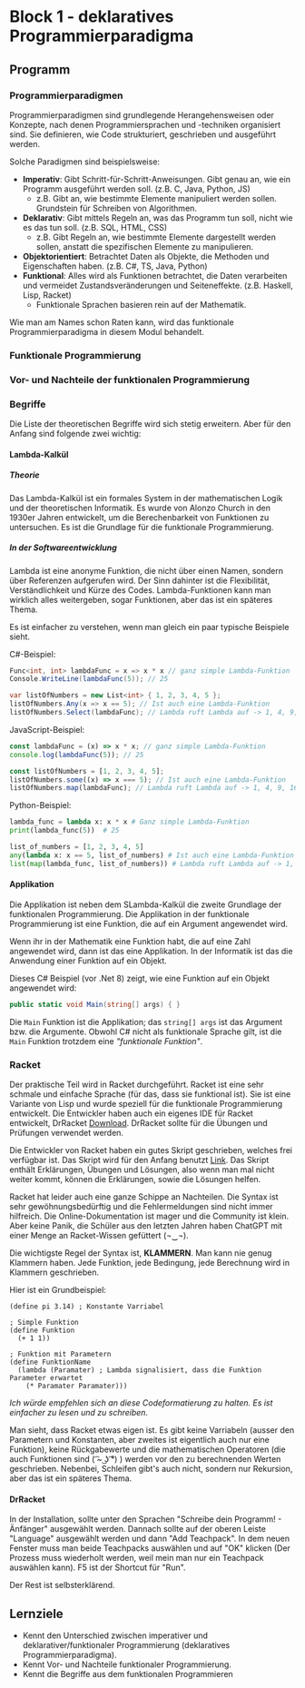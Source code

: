 # Block 1 - deklaratives Programmierparadigma

## Programm

### Programmierparadigmen

Programmierparadigmen sind grundlegende Herangehensweisen oder Konzepte, nach denen Programmiersprachen und -techniken organisiert sind. Sie definieren, wie Code strukturiert, geschrieben und ausgeführt werden.

Solche Paradigmen sind beispielsweise:

- **Imperativ**: Gibt Schritt-für-Schritt-Anweisungen. Gibt genau an, wie ein Programm ausgeführt werden soll. (z.B. C, Java, Python, JS)
  - z.B. Gibt an, wie bestimmte Elemente manipuliert werden sollen. Grundstein für Schreiben von Algorithmen.
- **Deklarativ**: Gibt mittels Regeln an, was das Programm tun soll, nicht wie es das tun soll. (z.B. SQL, HTML, CSS)
  - z.B. Gibt Regeln an, wie bestimmte Elemente dargestellt werden sollen, anstatt die spezifischen Elemente zu manipulieren.
- **Objektorientiert**: Betrachtet Daten als Objekte, die Methoden und Eigenschaften haben. (z.B. C#, TS, Java, Python)
- **Funktional**: Alles wird als Funktionen betrachtet, die Daten verarbeiten und vermeidet Zustandsveränderungen und Seiteneffekte. (z.B. Haskell, Lisp, Racket)
  - Funktionale Sprachen basieren rein auf der Mathematik.

Wie man am Names schon Raten kann, wird das funktionale Programmierparadigma in diesem Modul behandelt.

### Funktionale Programmierung

### Vor- und Nachteile der funktionalen Programmierung

### Begriffe

Die Liste der theoretischen Begriffe wird sich stetig erweitern. Aber für den Anfang sind folgende zwei wichtig:

#### Lambda-Kalkül

##### Theorie

Das Lambda-Kalkül ist ein formales System in der mathematischen Logik und der theoretischen Informatik. Es wurde von Alonzo Church in den 1930er Jahren entwickelt, um die Berechenbarkeit von Funktionen zu untersuchen. Es ist die Grundlage für die funktionale Programmierung.

##### In der Softwareentwicklung

Lambda ist eine anonyme Funktion, die nicht über einen Namen, sondern über Referenzen aufgerufen wird. Der Sinn dahinter ist die Flexibilität, Verständlichkeit und Kürze des Codes. Lambda-Funktionen kann man wirklich alles weitergeben, sogar Funktionen, aber das ist ein späteres Thema.

Es ist einfacher zu verstehen, wenn man gleich ein paar typische Beispiele sieht.

C#-Beispiel:

```csharp
Func<int, int> lambdaFunc = x => x * x // ganz simple Lambda-Funktion
Console.WriteLine(lambdaFunc(5)); // 25

var listOfNumbers = new List<int> { 1, 2, 3, 4, 5 };
listOfNumbers.Any(x => x == 5); // Ist auch eine Lambda-Funktion
listOfNumbers.Select(lambdaFunc); // Lambda ruft Lambda auf -> 1, 4, 9, 16, 25
```

JavaScript-Beispiel:

```javascript
const lambdaFunc = (x) => x * x; // ganz simple Lambda-Funktion
console.log(lambdaFunc(5)); // 25

const listOfNumbers = [1, 2, 3, 4, 5];
listOfNumbers.some((x) => x === 5); // Ist auch eine Lambda-Funktion
listOfNumbers.map(lambdaFunc); // Lambda ruft Lambda auf -> 1, 4, 9, 16, 25
```

Python-Beispiel:

```python
lambda_func = lambda x: x * x # Ganz simple Lambda-Funktion
print(lambda_func(5))  # 25

list_of_numbers = [1, 2, 3, 4, 5]
any(lambda x: x == 5, list_of_numbers) # Ist auch eine Lambda-Funktion
list(map(lambda_func, list_of_numbers)) # Lambda ruft Lambda auf -> 1, 4, 9, 16, 25
```

#### Applikation

Die Applikation ist neben dem SLambda-Kalkül die zweite Grundlage der funktionalen Programmierung. Die Applikation in der funktionale Programmierung ist eine Funktion, die auf ein Argument angewendet wird.

Wenn ihr in der Mathematik eine Funktion habt, die auf eine Zahl angewendet wird, dann ist das eine Applikation. In der Informatik ist das die Anwendung einer Funktion auf ein Objekt.

Dieses C# Beispiel (vor .Net 8) zeigt, wie eine Funktion auf ein Objekt angewendet wird:

```csharp
public static void Main(string[] args) { }
```

Die `Main` Funktion ist die Applikation; das `string[] args` ist das Argument bzw. die Argumente. Obwohl C# nicht als funktionale Sprache gilt, ist die `Main` Funktion trotzdem eine _"funktionale Funktion"_.

### Racket

Der praktische Teil wird in Racket durchgeführt. Racket ist eine sehr schmale und einfache Sprache (für das, dass sie funktional ist). Sie ist eine Variante von Lisp und wurde speziell für die funktionale Programmierung entwickelt. Die Entwickler haben auch ein eigenes IDE für Racket entwickelt, DrRacket [Download](https://racket-lang.org/download/). DrRacket sollte für die Übungen und Prüfungen verwendet werden.

Die Entwickler von Racket haben ein gutes Skript geschrieben, welches frei verfügbar ist. Das Skript wird für den Anfang benutzt [Link](../Skript.pdf). Das Skript enthält Erklärungen, Übungen und Lösungen, also wenn man mal nicht weiter kommt, können die Erklärungen, sowie die Lösungen helfen.

Racket hat leider auch eine ganze Schippe an Nachteilen. Die Syntax ist sehr gewöhnungsbedürftig und die Fehlermeldungen sind nicht immer hilfreich. Die Online-Dokumentation ist mager und die Community ist klein. Aber keine Panik, die Schüler aus den letzten Jahren haben ChatGPT mit einer Menge an Racket-Wissen gefüttert (¬‿¬).

Die wichtigste Regel der Syntax ist, **KLAMMERN**. Man kann nie genug Klammern haben. Jede Funktion, jede Bedingung, jede Berechnung wird in Klammern geschrieben.

Hier ist ein Grundbeispiel:

```racket
(define pi 3.14) ; Konstante Varriabel

; Simple Funktion
(define Funktion
  (+ 1 1))

; Funktion mit Parametern
(define FunktionName
  (lambda (Paramater) ; Lambda signalisiert, dass die Funktion Parameter erwartet
    (* Paramater Paramater)))
```

_Ich würde empfehlen sich an diese Codeformatierung zu halten. Es ist einfacher zu lesen und zu schreiben._

Man sieht, dass Racket etwas eigen ist. Es gibt keine Varriabeln (ausser den Parametern und Konstanten, aber zweites ist eigentlich auch nur eine Funktion), keine Rückgabewerte und die mathematischen Operatoren (die auch Funktionen sind ( ͡~ ͜ʖ ͡°) ) werden vor den zu berechnenden Werten geschrieben. Nebenbei, Schleifen gibt's auch nicht, sondern nur Rekursion, aber das ist ein späteres Thema.

#### DrRacket

In der Installation, sollte unter den Sprachen "Schreibe dein Programm! - Änfänger" ausgewählt werden. Dannach sollte auf der oberen Leiste "Language" ausgewählt werden und dann "Add Teachpack". In dem neuen Fenster muss man beide Teachpacks auswählen und auf "OK" klicken (Der Prozess muss wiederholt werden, weil mein man nur ein Teachpack auswählen kann). F5 ist der Shortcut für "Run".

Der Rest ist selbsterklärend.

## Lernziele

- Kennt den Unterschied zwischen imperativer und deklarativer/funktionaler Programmierung (deklaratives Programmierparadigma).
- Kennt Vor- und Nachteile funktionaler Programmierung.
- Kennt die Begriffe aus dem funktionalen Programmieren
